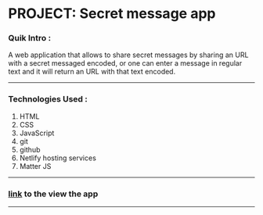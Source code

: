 # PROJECT: Secret message app

### Quik Intro :

A web application that allows to share secret messages by sharing an URL with a secret messaged encoded, or one can enter a message in regular text and it will return an URL with that text encoded.

---

### Technologies Used :

1. HTML
2. CSS
3. JavaScript
4. git
5. github
6. Netlify hosting services
7. Matter JS

---

### [link](https://clinquant-maamoul-3cef35.netlify.app) to the view the app

---
